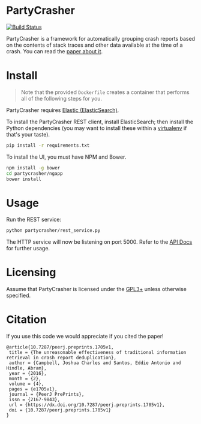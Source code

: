 # PartyCrasher

[![Build Status](https://travis-ci.org/naturalness/partycrasher.svg?branch=master)](https://travis-ci.org/naturalness/partycrasher)

PartyCrasher is a framework for automatically grouping crash reports
based on the contents of stack traces and other
data available at the time of a crash. You can read the [paper about it](https://peerj.com/preprints/1705/).

# Install

> Note that the provided `Dockerfile` creates a container that performs
> all of the following steps for you.

PartyCrasher requires [Elastic (ElasticSearch)](https://www.elastic.co/).

To install the PartyCrasher REST client, install ElasticSearch; then
install the Python dependencies (you may want to install these within
a [virtualenv](http://docs.python-guide.org/en/latest/dev/virtualenvs/)
if that's your taste).

```sh
pip install -r requirements.txt
```

To install the UI, you must have NPM and Bower.

```sh
npm install -g bower
cd partycrasher/ngapp
bower install
```

# Usage

Run the REST service:

```sh
python partycrasher/rest_service.py
```

The HTTP service will now be listening on port 5000. Refer to the [API
Docs][] for further usage.

[API Docs]: http://partycrasher.readthedocs.io/en/latest/rest-api.html

# Licensing

Assume that PartyCrasher is licensed under the [GPL3+](LICENSE) unless otherwise
specified.

# Citation

If you use this code we would appreciate if you cited the paper!

~~~
@article{10.7287/peerj.preprints.1705v1,
 title = {The unreasonable effectiveness of traditional information retrieval in crash report deduplication},
 author = {Campbell, Joshua Charles and Santos, Eddie Antonio and Hindle, Abram},
 year = {2016},
 month = {2},
 volume = {4},
 pages = {e1705v1},
 journal = {PeerJ PrePrints},
 issn = {2167-9843},
 url = {https://dx.doi.org/10.7287/peerj.preprints.1705v1},
 doi = {10.7287/peerj.preprints.1705v1}
}
~~~
